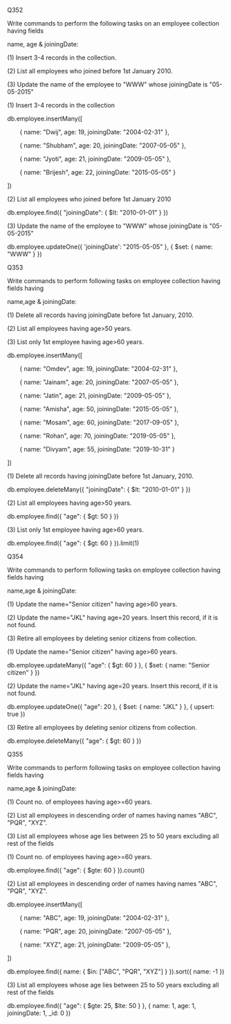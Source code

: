 ﻿Q352

Write commands to perform the following tasks on an employee collection having fields

name, age & joiningDate:

(1) Insert 3-4 records in the collection.

(2) List all employees who joined before 1st January 2010.

(3) Update the name of the employee to "WWW" whose joiningDate is "05-05-2015"

(1) Insert 3-4 records in the collection

db.employee.insertMany([

`    `{ name: "Dwij", age: 19, joiningDate: "2004-02-31" },

`    `{ name: "Shubham", age: 20, joiningDate: "2007-05-05" },

`    `{ name: "Jyoti", age: 21, joiningDate: "2009-05-05" },

`    `{ name: "Brijesh", age: 22, joiningDate: "2015-05-05" }

])

(2) List all employees who joined before 1st January 2010

db.employee.find({ "joiningDate": { $lt: "2010-01-01" } })

(3) Update the name of the employee to "WWW" whose joiningDate is "05-05-2015"

db.employee.updateOne({ 'joiningDate': "2015-05-05" }, { $set: { name: "WWW" } })

Q353

Write commands to perform following tasks on employee collection having fields having

name,age & joiningDate:

(1) Delete all records having joiningDate before 1st January, 2010.

(2) List all employees having age>50 years.

(3) List only 1st employee having age>60 years.

db.employee.insertMany([

`    `{ name: "Omdev", age: 19, joiningDate: "2004-02-31" },

`    `{ name: "Jainam", age: 20, joiningDate: "2007-05-05" },

`    `{ name: "Jatin", age: 21, joiningDate: "2009-05-05" },

`    `{ name: "Amisha", age: 50, joiningDate: "2015-05-05" },

`    `{ name: "Mosam", age: 60, joiningDate: "2017-09-05" },

`    `{ name: "Rohan", age: 70, joiningDate: "2019-05-05" },

`    `{ name: "Divyam", age: 55, joiningDate: "2019-10-31" }

])

(1) Delete all records having joiningDate before 1st January, 2010.

db.employee.deleteMany({ "joiningDate": { $lt: "2010-01-01" } })

(2) List all employees having age>50 years.

db.employee.find({ "age": { $gt: 50 } })

(3) List only 1st employee having age>60 years.

db.employee.find({ "age": { $gt: 60 } }).limit(1)

Q354

Write commands to perform following tasks on employee collection having fields having

name,age & joiningDate:

(1) Update the name="Senior citizen" having age>60 years.

(2) Update the name="JKL" having age=20 years. Insert this record, if it is not found.

(3) Retire all employees by deleting senior citizens from collection.

(1) Update the name="Senior citizen" having age>60 years.

db.employee.updateMany({ "age": { $gt: 60 } }, { $set: { name: "Senior citizen" } })

(2) Update the name="JKL" having age=20 years. Insert this record, if it is not found.

db.employee.updateOne({ "age": 20 }, { $set: { name: "JKL" } }, { upsert: true })

(3) Retire all employees by deleting senior citizens from collection.

db.employee.deleteMany({ "age": { $gt: 60 } })

Q355

Write commands to perform following tasks on employee collection having fields having

name,age & joiningDate:

(1) Count no. of employees having age>=60 years.

(2) List all employees in descending order of names having names "ABC", "PQR", "XYZ".

(3) List all employees whose age lies between 25 to 50 years excluding all rest of the fields

(1) Count no. of employees having age>=60 years.

db.employee.find({ "age": { $gte: 60 } }).count()

(2) List all employees in descending order of names having names "ABC", "PQR", "XYZ".

db.employee.insertMany([

`    `{ name: "ABC", age: 19, joiningDate: "2004-02-31" },

`    `{ name: "PQR", age: 20, joiningDate: "2007-05-05" },

`    `{ name: "XYZ", age: 21, joiningDate: "2009-05-05" },

])

db.employee.find({ name: { $in: ["ABC", "PQR", "XYZ"] } }).sort({ name: -1 })


(3) List all employees whose age lies between 25 to 50 years excluding all rest of the fields

db.employee.find({ "age": { $gte: 25, $lte: 50 } }, { name: 1, age: 1, joiningDate: 1, \_id: 0 })

